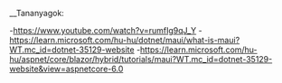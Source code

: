 __Tananyagok:

-https://www.youtube.com/watch?v=rumfIg9qJ_Y
-https://learn.microsoft.com/hu-hu/dotnet/maui/what-is-maui?WT.mc_id=dotnet-35129-website
-https://learn.microsoft.com/hu-hu/aspnet/core/blazor/hybrid/tutorials/maui?WT.mc_id=dotnet-35129-website&view=aspnetcore-6.0
